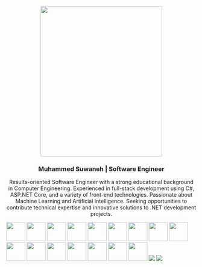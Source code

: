 
<div id="header" align="center" margin="25px">
  <img src="https://www.dropbox.com/scl/fi/2nr9wfxlcpwlemhim3qvw/Slide-16_9-3.png?rlkey=laxlj1i7sf0j9vxbfu14n3sft&raw=1" width="80%" height="400"  /> 
  <div id="badges">
    <h3>Muhammed Suwaneh | <span><b>Software Engineer</b></span></h3>
  </div>
  
  Results-oriented Software Engineer with a strong educational background in Computer Engineering. Experienced in full-stack development using C#, ASP.NET Core, and a variety of front-end technologies. Passionate about Machine Learning and Artificial Intelligence. Seeking opportunities to contribute technical expertise and innovative solutions to .NET development projects.
  
</div>

<div id="badges" margin="25px">
  <img src="https://user-images.githubusercontent.com/25181517/192158954-f88b5814-d510-4564-b285-dff7d6400dad.png" width="50px" height="50px"/>
  <img src="https://user-images.githubusercontent.com/25181517/183898674-75a4a1b1-f960-4ea9-abcb-637170a00a75.png" width="50px" height="50px"/>
  <img src="https://user-images.githubusercontent.com/25181517/117447155-6a868a00-af3d-11eb-9cfe-245df15c9f3f.png" width="50px" height="50px"/>
  <img src="https://user-images.githubusercontent.com/25181517/121401671-49102800-c959-11eb-9f6f-74d49a5e1774.png" width="50px" height="50px"/>
  <img src="https://user-images.githubusercontent.com/25181517/189716855-2c69ca7a-5149-4647-936d-780610911353.png" width="50px" height="50px"/>
  <img src="https://user-images.githubusercontent.com/25181517/183897015-94a058a6-b86e-4e42-a37f-bf92061753e5.png" width="50px" height="50px"/>
  <img src="https://www.dropbox.com/s/i83q23mj6li239j/download%20%281%29.png?raw=1" width="50px" height="50px"/>
  <img src="https://www.dropbox.com/s/wo7otvjrdobsqp6/download.png?raw=1" width="50px" height="50px"/>
  <img src="https://www.dropbox.com/s/zghpe3q6cvdswy7/microsoft-sql-server-logo-svgrepo-com.png?raw=1" width="50px" height="50px"/>
  <img src="https://encrypted-tbn0.gstatic.com/images?q=tbn:ANd9GcS7gmv65nxUV9rPmaJRuu4GL77Czoqvh9Qv0g&usqp=CAU" width="50px" height="50px"/>
  <img src="https://user-images.githubusercontent.com/25181517/192107858-fe19f043-c502-4009-8c47-476fc89718ad.png" width="50px" height="50px"/>
  <img src="https://user-images.githubusercontent.com/25181517/192108372-f71d70ac-7ae6-4c0d-8395-51d8870c2ef0.png" width="50px" height="50px"/>
  <img src="https://user-images.githubusercontent.com/25181517/192108374-8da61ba1-99ec-41d7-80b8-fb2f7c0a4948.png" width="50px" height="50px"/>
  <img src="https://user-images.githubusercontent.com/25181517/186711335-a3729606-5a78-4496-9a36-06efcc74f800.png" width="50px" height="50px"/>
  <img src="https://user-images.githubusercontent.com/25181517/121405384-444d7300-c95d-11eb-959f-913020d3bf90.png" width="50px" height="50px"/>
  <img src="https://user-images.githubusercontent.com/25181517/121405754-b4f48f80-c95d-11eb-8893-fc325bde617f.png" width="50px" height="50px"/>
  <img src="https://skillicons.dev/icons?i=heroku" />
  <img src="https://skillicons.dev/icons?i=vercel" />
</div>
